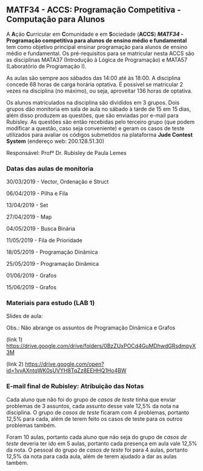 ## MATF34 - ACCS: Programação Competitiva - Computação para Alunos

A **A**ção **C**urricular em **C**omunidade e em **S**ociedade (**ACCS**) ***MATF34* - Programação competitiva para alunos de ensino médio e fundamental** tem como objetivo principal ensinar programação para alunos de ensino médio e fundamental. Os pré-requisitos para se matricular nesta ACCS são as disciplinas MATA37 (Introdução à Lógica de Programação) e MATA57 (Laboratório de Programação I).


As aulas são sempre aos sábados das 14:00 até às 18:00. A disciplina concede 68 horas de carga horária optativa. É possível se matricular 2 vezes na disciplina (no máximo), ou seja, aproveitar 136 horas de optativa.

Os alunos matriculados na disciplina são divididos em 3 grupos. Dois grupos dão monitoria em sala de aula no sábado à tarde de 15 em 15 dias, além disso produzem as questões, que são enviadas por e-mail para Rubisley. As questões são então recebidas pelo terceiro grupo (que podem modificar a questão, caso seja conveniente) e geram os casos de teste utilizados para avaliar os códigos submetidos na plataforma **Jude Contest System** (endereço web: 200.128.51.30)

Responsável: Profº Dr. Rubisley de Paula Lemes

### Datas das aulas de monitoria


30/03/2019 - Vector, Ordenação e Struct

06/04/2019 - Pilha e Fila

13/04/2019 - Set

27/04/2019 - Map

04/05/2019 - Busca Binária

11/05/2019 - Fila de Prioridade

18/05/2019 - Programação Dinâmica

25/05/2019 - Programação Dinâmica

01/06/2019 - Grafos

15/06/2019 - Grafos

### Materiais para estudo (LAB 1)


Slides de aula:

Obs.: Não abrange os assuntos de Programação Dinâmica e Grafos

(link 1) https://drive.google.com/drive/folders/0BzZUxPOCd4GuMDhwdGRsdmpyX3M

(link 2) https://drive.google.com/open?id=1vvAXntqWK0sUVYH8TqZz8EEHHQ1Ho4BW

### E-mail final de Rubisley: Atribuição das Notas

Cada aluno que não foi do grupo de *casos de teste* tinha que enviar problemas de 3 assuntos, cada assunto desse vale 12,5% da nota na disciplina. O grupo de *casos de teste* ficaram com 4 problemas, portanto 12,5% para cada, além de terem feito os casos de teste para os outros problemas também.

Foram 10 aulas, portanto cada aluno que não seja do grupo de *casos de teste* deveria ter ido em 5 aulas, portanto cada presença em aula vale 12,5% da nota. O pessoal do grupo de *casos de teste* foi para 4 aulas, portanto 12,5% da nota para cada aula, além de terem ajudado a dar as aulas também.
